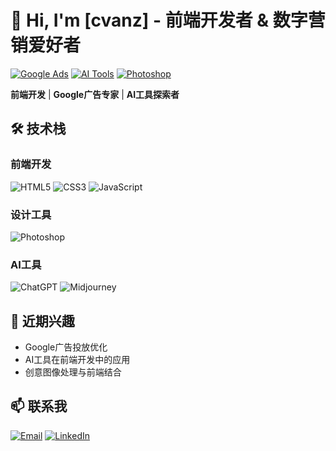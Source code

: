 # 👋 Hi, I'm [cvanz] - 前端开发者 & 数字营销爱好者

[![Google Ads](https://img.shields.io/badge/Google%20Ads-Expert-blue)](https://skillicons.dev)
[![AI Tools](https://img.shields.io/badge/AI%20Tools-Enthusiast-orange)](https://skillicons.dev)
[![Photoshop](https://img.shields.io/badge/Adobe%20Photoshop-Skilled-blueviolet)](https://skillicons.dev)

**前端开发** | **Google广告专家** | **AI工具探索者**

## 🛠 技术栈

### 前端开发
![HTML5](https://img.shields.io/badge/HTML5-E34F26?style=for-the-badge&logo=html5&logoColor=white)
![CSS3](https://img.shields.io/badge/CSS3-1572B6?style=for-the-badge&logo=css3&logoColor=white)
![JavaScript](https://img.shields.io/badge/JavaScript-F7DF1E?style=for-the-badge&logo=javascript&logoColor=black)

### 设计工具
![Photoshop](https://img.shields.io/badge/Adobe%20Photoshop-31A8FF?style=for-the-badge&logo=Adobe%20Photoshop&logoColor=white)

### AI工具
![ChatGPT](https://img.shields.io/badge/ChatGPT-74aa9c?style=for-the-badge&logo=openai&logoColor=white)
![Midjourney](https://img.shields.io/badge/Midjourney-050A22?style=for-the-badge)

## 🌱 近期兴趣
- Google广告投放优化
- AI工具在前端开发中的应用
- 创意图像处理与前端结合

## 📫 联系我
[![Email](https://img.shields.io/badge/Email-联系我-D14836?style=for-the-badge&logo=gmail&logoColor=white)](mailto:your-email@example.com)
[![LinkedIn](https://img.shields.io/badge/LinkedIn-专业联系-0077B5?style=for-the-badge&logo=linkedin&logoColor=white)](https://linkedin.com/in/yourprofile)
